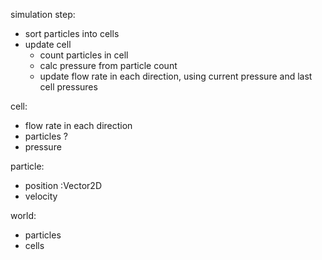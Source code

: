 simulation step:
- sort particles into cells
- update cell
  - count particles in cell
  - calc pressure from particle count
  - update flow rate in each direction, using current pressure and last cell pressures


cell:
- flow rate in each direction
- particles ?
- pressure

particle:
- position :Vector2D
- velocity

world:
- particles
- cells